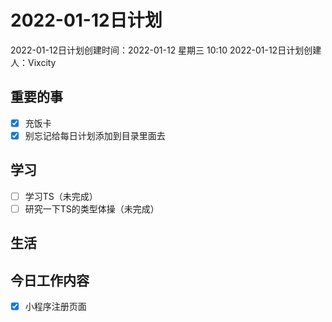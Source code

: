 # 2022-01-12日计划

2022-01-12日计划创建时间：2022-01-12 星期三  10:10
2022-01-12日计划创建人：Vixcity

## 重要的事
- [x] 充饭卡
- [x] 别忘记给每日计划添加到目录里面去

## 学习
- [ ] 学习TS（未完成）
- [ ] 研究一下TS的类型体操（未完成）

## 生活

## 今日工作内容
- [x] 小程序注册页面